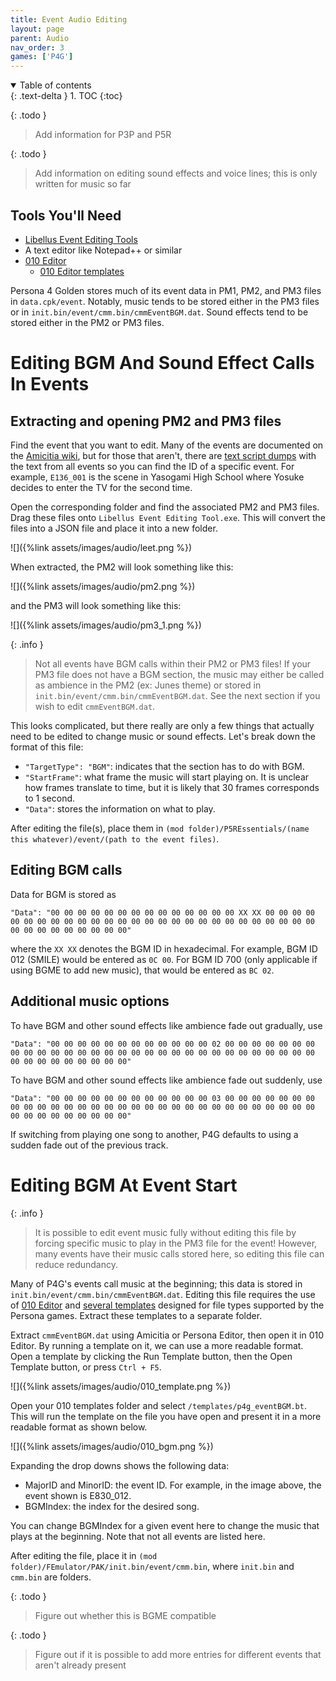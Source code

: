 ```yaml
---
title: Event Audio Editing
layout: page
parent: Audio
nav_order: 3
games: ['P4G']
---
```


<details open markdown="block">
  <summary>
    Table of contents
  </summary>
  {: .text-delta }
1. TOC
{:toc}
</details>

{: .todo }
> Add information for P3P and P5R

{: .todo }
> Add information on editing sound effects and voice lines; this is only written for music so far

## Tools You'll Need
- [Libellus Event Editing Tools](https://github.com/Tupelov/Libellus-Event-Tools)
- A text editor like Notepad++ or similar
- [010 Editor](https://www.sweetscape.com/010editor/)
	- [010 Editor templates](https://github.com/tge-was-taken/010-Editor-Templates)

Persona 4 Golden stores much of its event data in PM1, PM2, and PM3 files in `data.cpk/event`. Notably, music tends to be stored either in the PM3 files or in `init.bin/event/cmm.bin/cmmEventBGM.dat`. Sound effects tend to be stored either in the PM2 or PM3 files.

# Editing BGM And Sound Effect Calls In Events

## Extracting and opening PM2 and PM3 files

Find the event that you want to edit. Many of the events are documented on the [Amicitia wiki](https://amicitia.miraheze.org/wiki/Persona_4_Golden/Events), but for those that aren't, there are [text script dumps](https://drive.google.com/file/d/113DuAlmIqb8AU4xBYNuU5FDxPP3mVX67/view) with the text from all events so you can find the ID of a specific event. For example, `E136_001` is the scene in Yasogami High School where Yosuke decides to enter the TV for the second time.

Open the corresponding folder and find the associated PM2 and PM3 files. Drag these files onto `Libellus Event Editing Tool.exe`. This will convert the files into a JSON file and place it into a new folder.

![]({%link assets/images/audio/leet.png %})

When extracted, the PM2 will look something like this:

![]({%link assets/images/audio/pm2.png %})

and the PM3 will look something like this:

![]({%link assets/images/audio/pm3_1.png %})

{: .info }
> Not all events have BGM calls within their PM2 or PM3 files! If your PM3 file does not have a BGM section, the music may either be called as ambience in the PM2 (ex: Junes theme) or stored in `init.bin/event/cmm.bin/cmmEventBGM.dat`. See the next section if you wish to edit `cmmEventBGM.dat`.

This looks complicated, but there really are only a few things that actually need to be edited to change music or sound effects. Let's break down the format of this file:

- `"TargetType": "BGM"`: indicates that the section has to do with BGM.
- `"StartFrame"`: what frame the music will start playing on. It is unclear how frames translate to time, but it is likely that 30 frames corresponds to 1 second.
- `"Data"`: stores the information on what to play.

After editing the file(s), place them in `(mod folder)/P5REssentials/(name this whatever)/event/(path to the event files)`.

## Editing BGM calls

Data for BGM is stored as

```"Data": "00 00 00 00 00 00 00 00 00 00 00 00 00 00 XX XX 00 00 00 00 00 00 00 00 00 00 00 00 00 00 00 00 00 00 00 00 00 00 00 00 00 00 00 00 00 00 00 00 00 00 00 00"```

where the `XX XX` denotes the BGM ID in hexadecimal. For example, BGM ID 012 (SMILE) would be entered as `0C 00`. For BGM ID 700 (only applicable if using BGME to add new music), that would be entered as `BC 02`.

## Additional music options

To have BGM and other sound effects like ambience fade out gradually, use

```"Data": "00 00 00 00 00 00 00 00 00 00 00 00 02 00 00 00 00 00 00 00 00 00 00 00 00 00 00 00 00 00 00 00 00 00 00 00 00 00 00 00 00 00 00 00 00 00 00 00 00 00 00 00"```

To have BGM and other sound effects like ambience fade out suddenly, use

```"Data": "00 00 00 00 00 00 00 00 00 00 00 00 03 00 00 00 00 00 00 00 00 00 00 00 00 00 00 00 00 00 00 00 00 00 00 00 00 00 00 00 00 00 00 00 00 00 00 00 00 00 00 00"```

If switching from playing one song to another, P4G defaults to using a sudden fade out of the previous track.


# Editing BGM At Event Start

{: .info }
> It is possible to edit event music fully without editing this file by forcing specific music to play in the PM3 file for the event! However, many events have their music calls stored here, so editing this file can reduce redundancy.

Many of P4G's events call music at the beginning; this data is stored in `init.bin/event/cmm.bin/cmmEventBGM.dat`. Editing this file requires the use of [010 Editor](https://www.sweetscape.com/010editor/) and [several templates](https://github.com/tge-was-taken/010-Editor-Templates) designed for file types supported by the Persona games. Extract these templates to a separate folder.

Extract `cmmEventBGM.dat` using Amicitia or Persona Editor, then open it in 010 Editor. By running a template on it, we can use a more readable format. Open a template by clicking the Run Template button, then the Open Template button, or press `Ctrl + F5`.

![]({%link assets/images/audio/010_template.png %})

Open your 010 templates folder and select `/templates/p4g_eventBGM.bt`. This will run the template on the file you have open and present it in a more readable format as shown below.

![]({%link assets/images/audio/010_bgm.png %})

Expanding the drop downs shows the following data:
- MajorID and MinorID: the event ID. For example, in the image above, the event shown is E830_012.
- BGMIndex: the index for the desired song.

You can change BGMIndex for a given event here to change the music that plays at the beginning. Note that not all events are listed here.

After editing the file, place it in `(mod folder)/FEmulator/PAK/init.bin/event/cmm.bin`, where `init.bin` and `cmm.bin` are folders.

{: .todo }
> Figure out whether this is BGME compatible

{: .todo }
> Figure out if it is possible to add more entries for different events that aren't already present